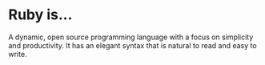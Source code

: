# Ruby is...

A dynamic, open source programming language with a focus on simplicity and productivity. It has an elegant syntax that is natural to read and easy to write.
    